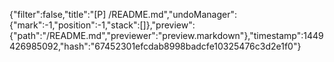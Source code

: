 {"filter":false,"title":"[P] /README.md","undoManager":{"mark":-1,"position":-1,"stack":[]},"preview":{"path":"/README.md","previewer":"preview.markdown"},"timestamp":1449426985092,"hash":"67452301efcdab8998badcfe10325476c3d2e1f0"}